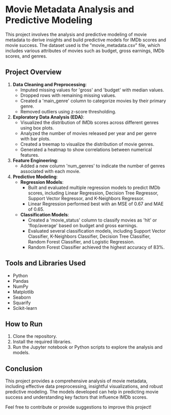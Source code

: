 # Movie Metadata Analysis and Predictive Modeling
This project involves the analysis and predictive modeling of movie metadata to derive insights and build predictive models for IMDb scores and movie success. The dataset used is the "movie_metadata.csv" file, which includes various attributes of movies such as budget, gross earnings, IMDb scores, and genres.

## Project Overview
1. **Data Cleaning and Preprocessing**:
    - Imputed missing values for 'gross' and 'budget' with median values.
    - Dropped rows with remaining missing values.
    - Created a 'main_genre' column to categorize movies by their primary genre.
    - Removed outliers using z-score thresholding.
2. **Exploratory Data Analysis (EDA)**:
    - Visualized the distribution of IMDb scores across different genres using box plots.
    - Analyzed the number of movies released per year and per genre with bar plots.
    - Created a treemap to visualize the distribution of movie genres.
    - Generated a heatmap to show correlations between numerical features.
3. **Feature Engineering**:
    - Added a new column 'num_genres' to indicate the number of genres associated with each movie.
4. **Predictive Modeling**:
    - **Regression Models**:
        - Built and evaluated multiple regression models to predict IMDb scores, including Linear Regression, Decision Tree Regressor, Support Vector Regressor, and K-Neighbors Regressor.
        - Linear Regression performed best with an MSE of 0.67 and MAE of 0.65.
    - **Classification Models**:
        - Created a 'movie_status' column to classify movies as 'hit' or 'flop/average' based on budget and gross earnings.
        - Evaluated several classification models, including Support Vector Classifier, K-Neighbors Classifier, Decision Tree Classifier, Random Forest Classifier, and Logistic Regression.
        - Random Forest Classifier achieved the highest accuracy of 83%.


## Tools and Libraries Used
- Python
- Pandas
- NumPy
- Matplotlib
- Seaborn
- Squarify
- Scikit-learn

## How to Run
1. Clone the repository.
2. Install the required libraries.
3. Run the Jupyter notebook or Python scripts to explore the analysis and models.

## Conclusion
This project provides a comprehensive analysis of movie metadata, including effective data preprocessing, insightful visualizations, and robust predictive modeling. The models developed can help in predicting movie success and understanding key factors that influence IMDb scores.

Feel free to contribute or provide suggestions to improve this project!
